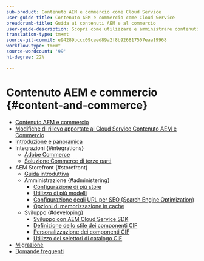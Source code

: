 ```yaml
---
sub-product: Contenuto AEM e commercio come Cloud Service
user-guide-title: Contenuto AEM e commercio come Cloud Service
breadcrumb-title: Guida ai contenuti AEM e al commercio
user-guide-description: Scopri come utilizzare e amministrare contenuti di Experience Manager e Commerce come Cloud Service.
translation-type: tm+mt
source-git-commit: e94289bccc09ceed89a2f8b926817507eaa19968
workflow-type: tm+mt
source-wordcount: '99'
ht-degree: 22%

---
```



# Contenuto AEM e commercio {#content-and-commerce}

+ [Contenuto AEM e commercio](/help/commerce-cloud/home.md)
+ [Modifiche di rilievo apportate al Cloud Service Contenuto AEM e Commercio](changes.md)
+ [Introduzione e panoramica](introduction.md)
+ Integrazioni {#integrations}
   + [Adobe Commerce](integrating/magento.md)
   + [Soluzione Commerce di terze parti](integrating/third-party.md)
+ AEM Storefront {#storefront}
   + [Guida introduttiva](getting-started.md)
   + Amministrazione {#administering}
      + [Configurazione di più store](configuring/multi-store-setup.md)
      + [Utilizzo di più modelli](configuring/multi-template-usage.md)
      + [Configurazione degli URL per SEO (Search Engine Optimization)](configuring/advanced-url-configuration.md)
      + [Opzioni di memorizzazione in cache](configuring/caching.md)
   + Sviluppo {#developing}
      + [Sviluppo con AEM Cloud Service SDK](develop.md)
      + [Definizione dello stile dei componenti CIF](customizing/style-cif-component.md)
      + [Personalizzazione dei componenti CIF](customizing/customize-cif-components.md)
      + [Utilizzo dei selettori di catalogo CIF](customizing/use-cif-pickers.md)
+ [Migrazione](migration.md)
+ [Domande frequenti](faq.md)
